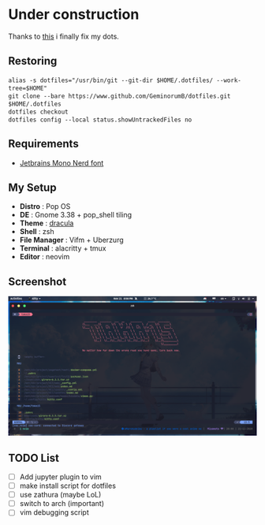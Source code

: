 # Under construction

Thanks to [this](https://harfangk.github.io/2016/09/18/manage-dotfiles-with-a-git-bare-repository.html) i finally fix my dots.

## Restoring
```  
alias -s dotfiles="/usr/bin/git --git-dir $HOME/.dotfiles/ --work-tree=$HOME"  
git clone --bare https://www.github.com/GeminorumB/dotfiles.git $HOME/.dotfiles  
dotfiles checkout  
dotfiles config --local status.showUntrackedFiles no
```

## Requirements
* [Jetbrains Mono Nerd font](https://github.com/ryanoasis/nerd-fonts/releases/download/v2.1.0/JetBrainsMono.zip)

## My Setup
* **Distro** : Pop OS
* **DE** : Gnome 3.38 + pop_shell tiling
* **Theme** : [dracula](https://draculatheme.com/)
* **Shell** : zsh 
* **File Manager** : Vifm + Uberzurg
* **Terminal** : alacritty + tmux 
* **Editor** : neovim 

## Screenshot
![Screenshot](./assets/screenshoot.png)

## TODO List
- [ ] Add jupyter plugin to vim
- [ ] make install script for dotfiles
- [ ] use zathura (maybe LoL)
- [ ] switch to arch (important)
- [ ] vim debugging script 
